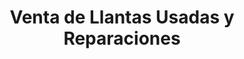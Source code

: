 ---
title: "Venta de Llantas Usadas y Reparaciones"
url: /el-progreso/venta-de-llantas-usadas-y-reparaciones/
shop: neumáticos
---